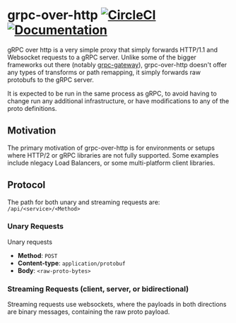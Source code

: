 # grpc-over-http [![CircleCI](https://circleci.com/gh/mfycheng/grpc-over-http.svg?style=svg)](https://circleci.com/gh/mfycheng/grpc-over-http) [![Documentation](https://godoc.org/github.com/mfycheng/grpc-over-http?status.svg)](http://godoc.org/github.com/mfycheng/grpc-over-http)

gRPC over http is a very simple proxy that simply forwards HTTP/1.1 and Websocket
requests to a gRPC server. Unlike some of the bigger frameworks out there (notably
[grpc-gateway](https://github.com/grpc-ecosystem/grpc-gateway)), grpc-over-http doesn't
offer any types of transforms or path remapping, it simply forwards raw protobufs to
the gRPC server.

It is expected to be run in the same process as gRPC, to avoid having to change run
any additional infrastructure, or have modifications to any of the proto definitions.

## Motivation

The primary motivation of grpc-over-http is for environments or setups where HTTP/2
or gRPC libraries are not fully supported. Some examples include nlegacy Load Balancers,
or some multi-platform client libraries.

## Protocol

The path for both unary and streaming requests are: `/api/<service>/<Method>`

### Unary Requests

Unary requests

* **Method**: `POST`
* **Content-type**: `application/protobuf`
* **Body**: `<raw-proto-bytes>`

### Streaming Requests (client, server, or bidirectional)

Streaming requests use websockets, where the payloads in
both directions are binary messages, containing the raw
proto payload.
